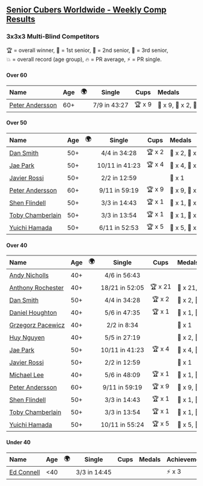 <style>table {white-space: nowrap;}</style>
<link rel="stylesheet" type="text/css" href="/scw-comp/css/flags.css" />

## [Senior Cubers Worldwide - Weekly Comp Results](/scw-comp/results/)
### 3x3x3 Multi-Blind Competitors

<span style="white-space: nowrap;">🏆 = overall winner</span>, <span style="white-space: nowrap;">🥇 = 1st senior</span>, <span style="white-space: nowrap;">🥈 = 2nd senior</span>, <span style="white-space: nowrap;">🥉 = 3rd senior</span>, <span style="white-space: nowrap;">💥 = overall record (age group)</span>, <span style="white-space: nowrap;">🔥 = PR average</span>, <span style="white-space: nowrap;">⚡ = PR single</span>.

#### Over 60

| Name | Age | 🌍 | Single | Cups | Medals | Achievements |
| :-- | :--: | :--: | :--: | :--: | :-- | :-- |
| [Peter Andersson](../../persons/peter_andersson/333mbf.md) | 60+ | <i class="flag flag-SE" /> | 7/9 in 43:27 | 🏆 x 9 | 🥇 x 9, 🥈 x 2, 🥉 x 1 | 💥 x 3, ⚡ x 5 |

#### Over 50

| Name | Age | 🌍 | Single | Cups | Medals | Achievements |
| :-- | :--: | :--: | :--: | :--: | :-- | :-- |
| [Dan Smith](../../persons/dan_smith/333mbf.md) | 50+ | <i class="flag flag-US" /> | 4/4 in 34:28 | 🏆 x 2 | 🥇 x 2, 🥈 x 2, 🥉 x 1 | ⚡ x 3 |
| [Jae Park](../../persons/jae_park/333mbf.md) | 50+ | <i class="flag flag-US" /> | 10/11 in 41:23 | 🏆 x 4 | 🥇 x 4, 🥈 x 3 | 💥 x 3, ⚡ x 3 |
| [Javier Rossi](../../persons/javier_rossi/333mbf.md) | 50+ | <i class="flag flag-AR" /> | 2/2 in 12:59 |  | 🥉 x 1 | ⚡ x 1 |
| [Peter Andersson](../../persons/peter_andersson/333mbf.md) | 60+ | <i class="flag flag-SE" /> | 9/11 in 59:19 | 🏆 x 9 | 🥇 x 9, 🥈 x 2, 🥉 x 1 | 💥 x 3, ⚡ x 5 |
| [Shen Flindell](../../persons/shen_flindell/333mbf.md) | 50+ | <i class="flag flag-AU" /> | 3/3 in 14:43 | 🏆 x 1 | 🥇 x 1, 🥈 x 3 | ⚡ x 1 |
| [Toby Chamberlain](../../persons/toby_chamberlain/333mbf.md) | 50+ | <i class="flag flag-AU" /> | 3/3 in 13:54 | 🏆 x 1 | 🥇 x 1, 🥉 x 2 | ⚡ x 3 |
| [Yuichi Hamada](../../persons/yuichi_hamada/333mbf.md) | 50+ | <i class="flag flag-JP" /> | 6/11 in 52:53 | 🏆 x 5 | 🥇 x 5, 🥈 x 2 | ⚡ x 4 |

#### Over 40

| Name | Age | 🌍 | Single | Cups | Medals | Achievements |
| :-- | :--: | :--: | :--: | :--: | :-- | :-- |
| [Andy Nicholls](../../persons/andy_nicholls/333mbf.md) | 40+ | <i class="flag flag-GB" /> | 4/6 in 56:43 |  |  | ⚡ x 1 |
| [Anthony Rochester](../../persons/anthony_rochester/333mbf.md) | 40+ | <i class="flag flag-AU" /> | 18/21 in 52:05 | 🏆 x 21 | 🥇 x 21, 🥈 x 4, 🥉 x 2 | 💥 x 4, ⚡ x 9 |
| [Dan Smith](../../persons/dan_smith/333mbf.md) | 50+ | <i class="flag flag-US" /> | 4/4 in 34:28 | 🏆 x 2 | 🥇 x 2, 🥈 x 2, 🥉 x 1 | ⚡ x 3 |
| [Daniel Houghton](../../persons/daniel_houghton/333mbf.md) | 40+ | <i class="flag flag-CH" /> | 5/6 in 47:35 | 🏆 x 1 | 🥇 x 1, 🥈 x 1, 🥉 x 1 | ⚡ x 5 |
| [Grzegorz Pacewicz](../../persons/grzegorz_pacewicz/333mbf.md) | 40+ | <i class="flag flag-PL" /> | 2/2 in 8:34 |  | 🥈 x 1 | ⚡ x 1 |
| [Huy Nguyen](../../persons/huy_nguyen/333mbf.md) | 40+ | <i class="flag flag-CA" /> | 5/5 in 27:19 |  | 🥈 x 2, 🥉 x 3 | ⚡ x 2 |
| [Jae Park](../../persons/jae_park/333mbf.md) | 50+ | <i class="flag flag-US" /> | 10/11 in 41:23 | 🏆 x 4 | 🥇 x 4, 🥈 x 3 | 💥 x 3, ⚡ x 3 |
| [Javier Rossi](../../persons/javier_rossi/333mbf.md) | 50+ | <i class="flag flag-AR" /> | 2/2 in 12:59 |  | 🥉 x 1 | ⚡ x 1 |
| [Michael Lee](../../persons/michael_lee/333mbf.md) | 40+ | <i class="flag flag-US" /> | 5/6 in 48:09 | 🏆 x 1 | 🥇 x 1, 🥈 x 1 | ⚡ x 2 |
| [Peter Andersson](../../persons/peter_andersson/333mbf.md) | 60+ | <i class="flag flag-SE" /> | 9/11 in 59:19 | 🏆 x 9 | 🥇 x 9, 🥈 x 2, 🥉 x 1 | 💥 x 3, ⚡ x 5 |
| [Shen Flindell](../../persons/shen_flindell/333mbf.md) | 50+ | <i class="flag flag-AU" /> | 3/3 in 14:43 | 🏆 x 1 | 🥇 x 1, 🥈 x 3 | ⚡ x 1 |
| [Toby Chamberlain](../../persons/toby_chamberlain/333mbf.md) | 50+ | <i class="flag flag-AU" /> | 3/3 in 13:54 | 🏆 x 1 | 🥇 x 1, 🥉 x 2 | ⚡ x 3 |
| [Yuichi Hamada](../../persons/yuichi_hamada/333mbf.md) | 50+ | <i class="flag flag-JP" /> | 10/11 in 55:24 | 🏆 x 5 | 🥇 x 5, 🥈 x 2 | ⚡ x 4 |

#### Under 40

| Name | Age | 🌍 | Single | Cups | Medals | Achievements |
| :-- | :--: | :--: | :--: | :--: | :-- | :-- |
| [Ed Connell](../../persons/ed_connell/333mbf.md) | <40 | <i class="flag flag-IE" /> | 3/3 in 14:45 |  |  | ⚡ x 3 |


<!-- Global site tag (gtag.js) - Google Analytics -->
<script async src="https://www.googletagmanager.com/gtag/js?id=UA-86348435-3"></script>
<script>window.dataLayer = window.dataLayer || []; function gtag() {dataLayer.push(arguments);} gtag('js', new Date()); gtag('config', 'UA-86348435-3');</script>
